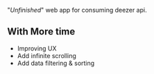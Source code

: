 "*Unfinished*" web app for consuming deezer api.

## With More time
* Improving UX
* Add infinite scrolling
* Add data filtering & sorting

